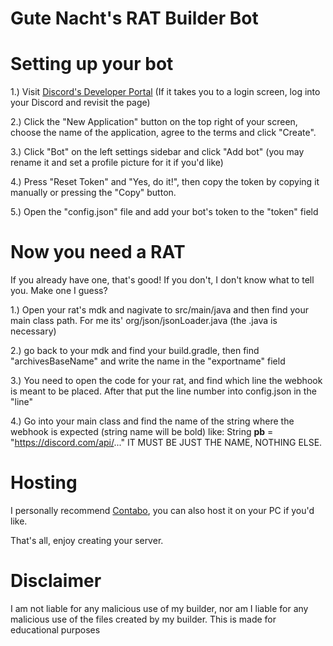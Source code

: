 <h1>Gute Nacht's RAT Builder Bot</h1>

# Setting up your bot
1.) Visit [Discord's Developer Portal](https://discord.com/developers/applications) (If it takes you to a login screen, log into your Discord and revisit the page)

2.) Click the "New Application" button on the top right of your screen, choose the name of the application, agree to the terms and click "Create".

3.) Click "Bot" on the left settings sidebar and click "Add bot" (you may rename it and set a profile picture for it if you'd like)

4.) Press "Reset Token" and "Yes, do it!", then copy the token by copying it manually or pressing the "Copy" button.

5.) Open the "config.json" file and add your bot's token to the "token" field

# Now you need a RAT 
If you already have one, that's good! If you don't, I don't know what to tell you. Make one I guess?

1.) Open your rat's mdk and nagivate to src/main/java and then find your main class path. For me its' org/json/jsonLoader.java (the .java is necessary)

2.) go back to your mdk and find your build.gradle, then find "archivesBaseName" and write the name in the "exportname" field
  
3.) You need to open the code for your rat, and find which line the webhook is meant to be placed. After that put the line number into config.json in the "line"

4.) Go into your main class and find the name of the string where the webhook is expected (string name will be bold) like: String **pb** = "https://discord.com/api/..." IT MUST BE JUST THE NAME, NOTHING ELSE.

# Hosting

I personally recommend [Contabo](https://contabo.com/), you can also host it on your PC if you'd like.

That's all, enjoy creating your server. 

# Disclaimer
I am not liable for any malicious use of my builder, nor am I liable for any malicious use of the files created by my builder. This is made for educational purposes
